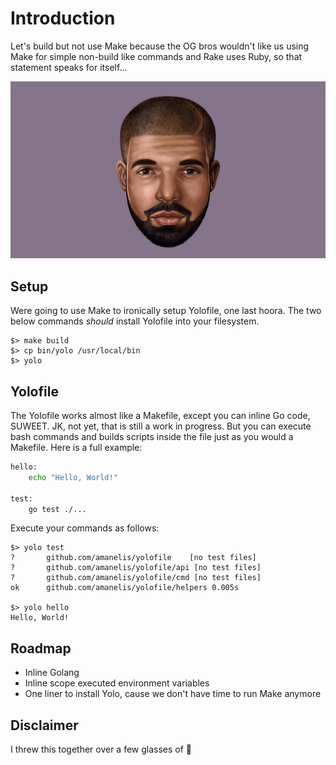 # Introduction

Let's build but not use Make because the OG bros wouldn't like us using Make for simple non-build like commands and Rake uses Ruby, so that statement speaks for itself...

![cardinal](yolo.jpg)

## Setup
Were going to use Make to ironically setup Yolofile, one last hoora. The two below commands *should* install Yolofile into your filesystem.

	$> make build
	$> cp bin/yolo /usr/local/bin
	$> yolo
	
## Yolofile
The Yolofile works almost like a Makefile, except you can inline Go code, SUWEET. JK, not yet, that is still a work in progress. But you can execute bash commands and builds scripts inside the file just as you would a Makefile. Here is a full example:

```bash
hello:
	echo "Hello, World!"

test:
	go test ./...
```

Execute your commands as follows:

	$> yolo test
	?   	github.com/amanelis/yolofile	[no test files]
	?   	github.com/amanelis/yolofile/api [no test files]
	?   	github.com/amanelis/yolofile/cmd [no test files]
	ok  	github.com/amanelis/yolofile/helpers 0.005s
	
	$> yolo hello
	Hello, World!

## Roadmap
- Inline Golang
- Inline scope executed environment variables
- One liner to install Yolo, cause we don't have time to run Make anymore


## Disclaimer
I threw this together over a few glasses of 🍷